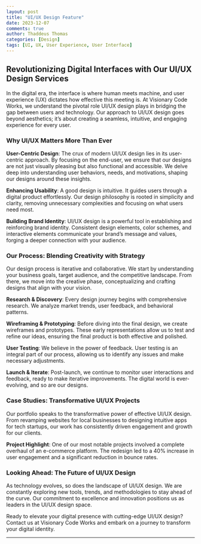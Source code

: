 ```yaml
---
layout: post
title: "UI/UX Design Feature"
date: 2023-12-07
comments: true
author: Thaddeus Thomas
categories: [Design]
tags: [UI, UX, User Experience, User Interface]
---
```


## Revolutionizing Digital Interfaces with Our UI/UX Design Services

In the digital era, the interface is where human meets machine, and user experience (UX) dictates how effective this meeting is. At Visionary Code Works, we understand the pivotal role UI/UX design plays in bridging the gap between users and technology. Our approach to UI/UX design goes beyond aesthetics; it’s about creating a seamless, intuitive, and engaging experience for every user.

### Why UI/UX Matters More Than Ever

**User-Centric Design**: The crux of modern UI/UX design lies in its user-centric approach. By focusing on the end-user, we ensure that our designs are not just visually pleasing but also functional and accessible. We delve deep into understanding user behaviors, needs, and motivations, shaping our designs around these insights.

**Enhancing Usability**: A good design is intuitive. It guides users through a digital product effortlessly. Our design philosophy is rooted in simplicity and clarity, removing unnecessary complexities and focusing on what users need most.

**Building Brand Identity**: UI/UX design is a powerful tool in establishing and reinforcing brand identity. Consistent design elements, color schemes, and interactive elements communicate your brand’s message and values, forging a deeper connection with your audience.

### Our Process: Blending Creativity with Strategy

Our design process is iterative and collaborative. We start by understanding your business goals, target audience, and the competitive landscape. From there, we move into the creative phase, conceptualizing and crafting designs that align with your vision.

**Research & Discovery**: Every design journey begins with comprehensive research. We analyze market trends, user feedback, and behavioral patterns.

**Wireframing & Prototyping**: Before diving into the final design, we create wireframes and prototypes. These early representations allow us to test and refine our ideas, ensuring the final product is both effective and polished.

**User Testing**: We believe in the power of feedback. User testing is an integral part of our process, allowing us to identify any issues and make necessary adjustments.

**Launch & Iterate**: Post-launch, we continue to monitor user interactions and feedback, ready to make iterative improvements. The digital world is ever-evolving, and so are our designs.

### Case Studies: Transformative UI/UX Projects

Our portfolio speaks to the transformative power of effective UI/UX design. From revamping websites for local businesses to designing intuitive apps for tech startups, our work has consistently driven engagement and growth for our clients.

**Project Highlight**: One of our most notable projects involved a complete overhaul of an e-commerce platform. The redesign led to a 40% increase in user engagement and a significant reduction in bounce rates.

### Looking Ahead: The Future of UI/UX Design

As technology evolves, so does the landscape of UI/UX design. We are constantly exploring new tools, trends, and methodologies to stay ahead of the curve. Our commitment to excellence and innovation positions us as leaders in the UI/UX design space.

Ready to elevate your digital presence with cutting-edge UI/UX design? Contact us at Visionary Code Works and embark on a journey to transform your digital identity.

---

<!-- Remember to customize the content further based on specific projects, client testimonials, and unique insights you may have in the field of UI/UX design. This draft aims to provide a comprehensive and engaging overview of your services in this area. -->
